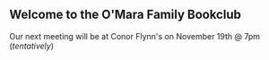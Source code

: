 ## Welcome to the O'Mara Family Bookclub

Our next meeting will be at Conor Flynn's on November 19th @ 7pm (*tentatively*)
